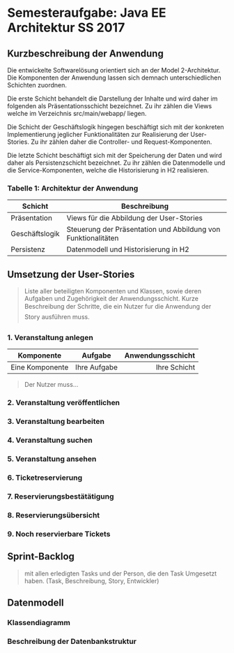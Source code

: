 # Semesteraufgabe: Java EE Architektur SS 2017

## Kurzbeschreibung der Anwendung

Die entwickelte Softwarelösung orientiert sich an der Model 2-Architektur. Die Komponenten der Anwendung lassen sich demnach unterschiedlichen Schichten zuordnen.

Die erste Schicht behandelt die Darstellung der Inhalte und wird daher im folgenden als Präsentationsschicht bezeichnet. Zu ihr zählen die Views welche im Verzeichnis src/main/webapp/ liegen.

Die Schicht der Geschäftslogik hingegen beschäftigt sich mit der konkreten Implementierung jeglicher Funktionalitäten zur Realisierung der User-Stories. Zu ihr zählen daher die Controller- und Request-Komponenten.

Die letzte Schicht beschäftigt sich mit der Speicherung der Daten und wird daher als Persistenzschicht bezeichnet. Zu ihr zählen die Datenmodelle und die Service-Komponenten, welche die Historisierung in H2 realisieren.

### Tabelle 1: Architektur der Anwendung

| Schicht        | Beschreibung                                                  |
| -------------- | ------------------------------------------------------------- |
| Präsentation   | Views für die Abbildung der User-Stories                      |
| Geschäftslogik | Steuerung der Präsentation und Abbildung von Funktionalitäten |
| Persistenz     | Datenmodell und Historisierung in H2                          |

## Umsetzung der User-Stories

> Liste aller beteiligten Komponenten und Klassen, sowie deren Aufgaben und Zugehörigkeit der Anwendungsschicht.
> Kurze Beschreibung der Schritte, die ein Nutzer fur die Anwendung der Story ausführen muss.

### 1. Veranstaltung anlegen

| Komponente      | Aufgabe      | Anwendungsschicht |
| --------------- | ------------ | ----------------: |
| Eine Komponente | Ihre Aufgabe |      Ihre Schicht |

> Der Nutzer muss...

### 2. Veranstaltung veröffentlichen

### 3. Veranstaltung bearbeiten

### 4. Veranstaltung suchen

### 5. Veranstaltung ansehen

### 6. Ticketreservierung

### 7. Reservierungsbestätätigung

### 8. Reservierungsübersicht

### 9. Noch reservierbare Tickets

## Sprint-Backlog

> mit allen erledigten Tasks und der Person, die den Task Umgesetzt haben. (Task, Beschreibung, Story, Entwickler)

## Datenmodell

### Klassendiagramm

### Beschreibung der Datenbankstruktur
